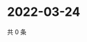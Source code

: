 # 2022-03-24

共 0 条

<!-- BEGIN WEIBO -->
<!-- 最后更新时间 Thu Mar 24 2022 13:13:46 GMT+0800 (China Standard Time) -->

<!-- END WEIBO -->
